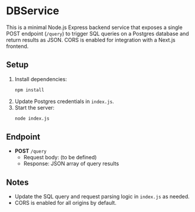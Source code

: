 # DBService

This is a minimal Node.js Express backend service that exposes a single POST endpoint (`/query`) to trigger SQL queries on a Postgres database and return results as JSON. CORS is enabled for integration with a Next.js frontend.

## Setup
1. Install dependencies:
   ```sh
   npm install
   ```
2. Update Postgres credentials in `index.js`.
3. Start the server:
   ```sh
   node index.js
   ```

## Endpoint
- **POST** `/query`
  - Request body: (to be defined)
  - Response: JSON array of query results

## Notes
- Update the SQL query and request parsing logic in `index.js` as needed.
- CORS is enabled for all origins by default.
